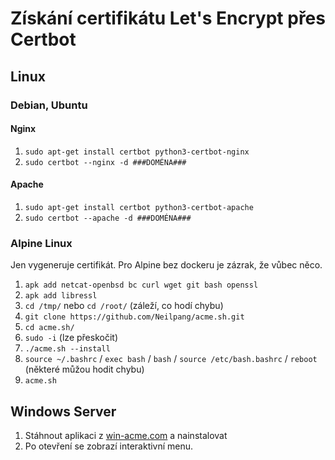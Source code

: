 # Získání certifikátu Let's Encrypt přes Certbot

## Linux
### Debian, Ubuntu
#### Nginx
1. `sudo apt-get install certbot python3-certbot-nginx`
1. `sudo certbot --nginx -d ###DOMÉNA###`

#### Apache
1. `sudo apt-get install certbot python3-certbot-apache`
1. `sudo certbot --apache -d ###DOMÉNA###`

### Alpine Linux
Jen vygeneruje certifikát. Pro Alpine bez dockeru je zázrak, že vůbec něco.

1. `apk add netcat-openbsd bc curl wget git bash openssl`
1. `apk add libressl`
1. `cd /tmp/` nebo `cd /root/` (záleží, co hodí chybu)
1. `git clone https://github.com/Neilpang/acme.sh.git`
1. `cd acme.sh/`
1. `sudo -i` (lze přeskočit)
1. `./acme.sh --install`
1. `source ~/.bashrc` / `exec bash` / `bash` / `source /etc/bash.bashrc` / `reboot` (některé můžou hodit chybu)
1. `acme.sh`

## Windows Server
1. Stáhnout aplikaci z [win-acme.com](https://www.win-acme.com/) a nainstalovat
1. Po otevření se zobrazí interaktivní menu.
